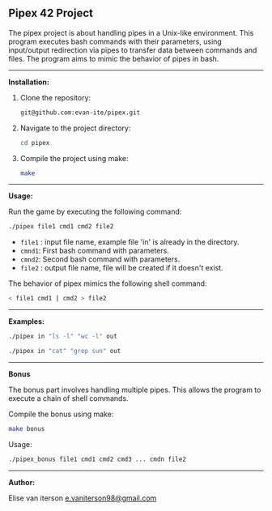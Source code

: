 ## Pipex 42 Project


The pipex project is about handling pipes in a Unix-like environment. This program executes bash commands with their parameters, using input/output redirection via pipes to transfer data between commands and files. The program aims to mimic the behavior of pipes in bash.

---

**Installation:**

1. Clone the repository:
   ```bash
   git@github.com:evan-ite/pipex.git
   ```

2. Navigate to the project directory:
   ```bash
   cd pipex
   ```

3. Compile the project using make:
   ```bash
   make
   ```

---

**Usage:**

Run the game by executing the following command:
```bash
./pipex file1 cmd1 cmd2 file2
```
- `file1` : input file name, example file 'in' is already in the directory.
- `cmnd1`: First bash command with parameters.
- `cmnd2`: Second bash command with parameters.
- `file2` : output file name, file will be created if it doesn't exist.

The behavior of pipex mimics the following shell command:
```bash
< file1 cmd1 | cmd2 > file2
```

---

**Examples:**

```bash
./pipex in "ls -l" "wc -l" out
```

```bash
./pipex in "cat" "grep sun" out
```

---

**Bonus**

The bonus part involves handling multiple pipes. This allows the program to execute a chain of shell commands.

Compile the bonus using make:
   ```bash
   make bonus
   ```

Usage:
   ```bash
  ./pipex_bonus file1 cmd1 cmd2 cmd3 ... cmdn file2
   ```
---

**Author:**

Elise van iterson
e.vaniterson98@gmail.com
